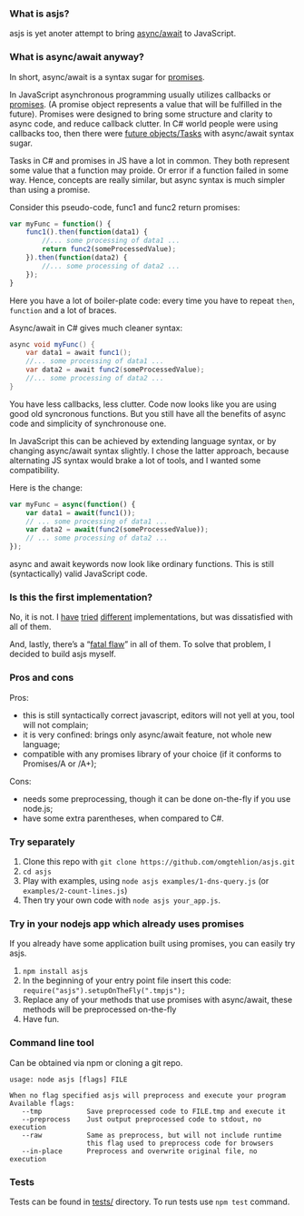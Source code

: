 ### What is asjs?

asjs is yet anoter attempt to bring [async/await](http://msdn.microsoft.com/en-us/library/vstudio/hh191443.aspx#BKMK_HowtoWriteanAsyncMethod) to JavaScript.

### What is async/await anyway?

In short, async/await is a syntax sugar for [promises](http://wiki.commonjs.org/wiki/Promises/A).

In JavaScript asynchronous programming usually utilizes callbacks or [promises](http://wiki.commonjs.org/wiki/Promises/A). (A promise object represents a value that will be fulfilled in the future). Promises were designed to bring some structure and clarity to async code, and reduce callback clutter.
In C# world people were using callbacks too, then there were [future objects/Tasks](http://msdn.microsoft.com/en-us/library/vstudio/system.threading.tasks.task.aspx) with async/await syntax sugar.

Tasks in C# and promises in JS have a lot in common. They both represent some value that a function may proide. Or error if a function failed in some way. Hence, concepts are really similar, but async syntax is much simpler than using a promise.

Consider this pseudo-code, func1 and func2 return promises:
```js
var myFunc = function() {
    func1().then(function(data1) {
        //... some processing of data1 ...
        return func2(someProcessedValue);
    }).then(function(data2) {
        //... some processing of data2 ...
    });
}
```
Here you have a lot of boiler-plate code: every time you have to repeat `then`, `function` and a lot of braces.

Async/await in C# gives much cleaner syntax:
```c#
async void myFunc() {
    var data1 = await func1();
    //... some processing of data1 ...
    var data2 = await func2(someProcessedValue);
    //... some processing of data2 ...
}
```

You have less callbacks, less clutter. Code now looks like you are using good old syncronous functions. But you still have all the benefits of async code and simplicity of synchronouse one.

In JavaScript this can be achieved by extending language syntax, or by changing async/await syntax slightly.
I chose the latter approach, because alternating JS syntax would brake a lot of tools, and I wanted some compatibility.

Here is the change:
```js
var myFunc = async(function() {
    var data1 = await(func1());
    // ... some processing of data1 ...
    var data2 = await(func2(someProcessedValue));
    // ... some processing of data2 ...
});
```

async and await keywords now look like ordinary functions. This is still (syntactically) valid JavaScript code.

### Is this the first implementation?

No, it is not.
I [have](https://github.com/google/traceur-compiler/wiki/LanguageFeatures#wiki-Deferred_Functions) [tried](https://github.com/bjouhier/galaxy#asyncawait-in-javascript) [different](https://github.com/Alxandr/augmented) implementations, but was dissatisfied with all of them.

And, lastly, there’s a “[fatal flaw](http://www.hornlo.org/lohnet/wdjef/)” in all of them. To solve that problem, I decided to build asjs myself.

### Pros and cons
Pros:
  * this is still syntactically correct javascript, editors will not yell at you, tool will not complain;
  * it is very confined: brings only async/await feature, not whole new language;
  * compatible with any promises library of your choice (if it conforms to Promises/A or /A+);

Cons:
  * needs some preprocessing, though it can be done on-the-fly if you use node.js;
  * have some extra parentheses, when compared to C#.

### Try separately

  1. Clone this repo with `git clone https://github.com/omgtehlion/asjs.git`
  2. `cd asjs`
  3. Play with examples, using `node asjs examples/1-dns-query.js` (or `examples/2-count-lines.js`)
  4. Then try your own code with `node asjs your_app.js`.

### Try in your nodejs app which already uses promises

If you already have some application built using promises, you can easily try asjs.

  1. `npm install asjs`
  2. In the beginning of your entry point file insert this code: `require("asjs").setupOnTheFly(".tmpjs");`
  3. Replace any of your methods that use promises with async/await, these methods will be preprocessed on-the-fly
  4. Have fun.

### Command line tool

Can be obtained via npm or cloning a git repo.

```
usage: node asjs [flags] FILE

When no flag specified asjs will preprocess and execute your program
Available flags:
   --tmp           Save preprocessed code to FILE.tmp and execute it
   --preprocess    Just output preprocessed code to stdout, no execution
   --raw           Same as preprocess, but will not include runtime
                   this flag used to preprocess code for browsers
   --in-place      Preprocess and overwrite original file, no execution
```

### Tests

Tests can be  found in [tests/](tests/) directory.
To run tests use `npm test` command.
